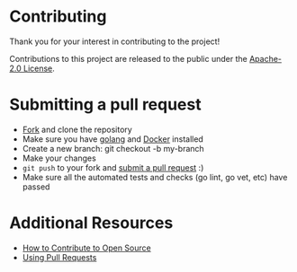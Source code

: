 # Contributing

Thank you for your interest in contributing to the project!

Contributions to this project are released to the public under the [Apache-2.0 License](https://github.com/idgenchev/namespace-node-affinity/blob/main/LICENSE).

# Submitting a pull request

 * [Fork](https://github.com/idgenchev/namespace-node-affinity/fork) and clone the repository
 * Make sure you have [golang](https://golang.org/dl/) and [Docker](https://docs.docker.com/get-docker/) installed
 * Create a new branch: git checkout -b my-branch
 * Make your changes
 * `git push` to your fork and [submit a pull request](https://github.com/idgenchev/namespace-node-affinity/compare) :)
 * Make sure all the automated tests and checks (go lint, go vet, etc) have passed

# Additional Resources

 * [How to Contribute to Open Source](https://opensource.guide/how-to-contribute/)
 * [Using Pull Requests](https://docs.github.com/en/github/collaborating-with-issues-and-pull-requests/about-pull-requests)

